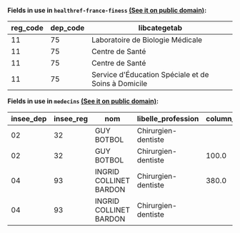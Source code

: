 **Fields in use in `healthref-france-finess` [(See it on public domain)](https://public.opendatasoft.com/explore/dataset/healthref-france-finess/table/):**

|reg_code|dep_code|libcategetab|
|---|---|---|
|11|75|Laboratoire de Biologie Médicale|
|11|75|Centre de Santé|
|11|75|Centre de Santé|
|11|75|Service d'Éducation Spéciale et de Soins à Domicile|


**Fields in use in  `medecins` [(See it on public domain)](https://public.opendatasoft.com/explore/dataset/medecins/table/):**

|insee_dep|insee_reg|nom|libelle_profession|column_19|
|---|---|---|---|---|
|02|32|GUY BOTBOL|Chirurgien-dentiste||
|02|32|GUY BOTBOL|Chirurgien-dentiste|100.0|
|04|93|INGRID COLLINET BARDON|Chirurgien-dentiste|380.0|
|04|93|INGRID COLLINET BARDON|Chirurgien-dentiste||

